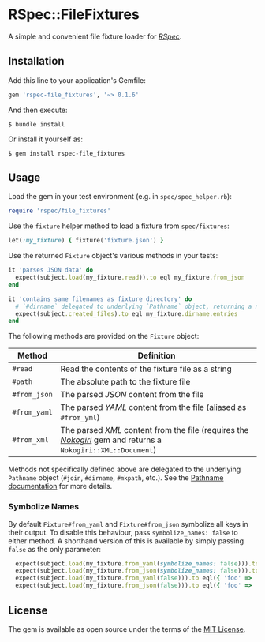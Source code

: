 # RSpec::FileFixtures

A simple and convenient file fixture loader for [_RSpec_](https://rspec.info/).

## Installation

Add this line to your application's Gemfile:

```ruby
gem 'rspec-file_fixtures', '~> 0.1.6'
```

And then execute:

    $ bundle install

Or install it yourself as:

    $ gem install rspec-file_fixtures

## Usage

Load the gem in your test environment (e.g. in `spec/spec_helper.rb`):

```ruby
require 'rspec/file_fixtures'
```

Use the `fixture` helper method to load a fixture from `spec/fixtures`:

```ruby
let(:my_fixture) { fixture('fixture.json') }
```

Use the returned `Fixture` object's various methods in your tests:

```ruby
it 'parses JSON data' do
  expect(subject.load(my_fixture.read)).to eql my_fixture.from_json
end
```

```ruby
it 'contains same filenames as fixture directory' do
  # `#dirname` delegated to underlying `Pathname` object, returning a new `Pathname` instance:
  expect(subject.created_files).to eql my_fixture.dirname.entries
end
```

The following methods are provided on the `Fixture` object:

|Method|Definition|
|-|-|
|`#read`|Read the contents of the fixture file as a string|
|`#path`|The absolute path to the fixture file|
|`#from_json`|The parsed _JSON_ content from the file|
|`#from_yaml`|The parsed _YAML_ content from the file (aliased as `#from_yml`)|
|`#from_xml`|The parsed _XML_ content from the file (requires the [_Nokogiri_](https://nokogiri.org/) gem and returns a `Nokogiri::XML::Document`)|

Methods not specifically defined above are delegated to the underlying `Pathname` object (`#join`, `#dirname`, `#mkpath`, etc.). See the [Pathname documentation](https://ruby-doc.org/stdlib-2.7.5/libdoc/pathname/rdoc/Pathname.html) for more details.

### Symbolize Names

By default `Fixture#from_yaml` and `Fixture#from_json` symbolize all keys in their output. To disable this behaviour, pass `symbolize_names: false` to either method. A shorthand version of this is available by simply passing `false` as the only parameter:

```ruby
  expect(subject.load(my_fixture.from_yaml(symbolize_names: false))).to eql({ 'foo' => 'bar' })
  expect(subject.load(my_fixture.from_json(symbolize_names: false))).to eql({ 'foo' => 'bar' })
  expect(subject.load(my_fixture.from_yaml(false))).to eql({ 'foo' => 'bar' })
  expect(subject.load(my_fixture.from_json(false))).to eql({ 'foo' => 'bar' })
```

## License

The gem is available as open source under the terms of the [MIT License](https://opensource.org/licenses/MIT).
